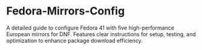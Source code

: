 # Fedora-Mirrors-Config
A detailed guide to configure Fedora 41 with five high-performance European mirrors for DNF. Features clear instructions for setup, testing, and optimization to enhance package download efficiency.
